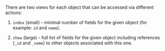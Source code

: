 There are two views for each object that can be accessed via different actions:

1. `index` (small) - minimal number of fields for the given object (for example: `id` and `name`).

2. `show` (large) - full list of fields for the given object including references (`_id` and `_name`) to other objects associated with this one.
